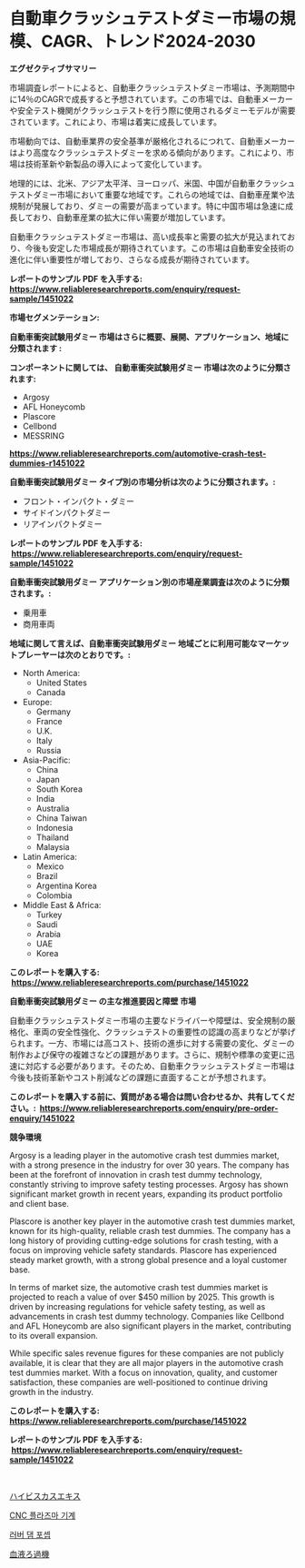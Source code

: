 <p><h1>自動車クラッシュテストダミー市場の規模、CAGR、トレンド2024-2030</h1></p><p><strong>エグゼクティブサマリー</strong></p>
<p><p>市場調査レポートによると、自動車クラッシュテストダミー市場は、予測期間中に14％のCAGRで成長すると予想されています。この市場では、自動車メーカーや安全テスト機関がクラッシュテストを行う際に使用されるダミーモデルが需要されています。これにより、市場は着実に成長しています。</p><p>市場動向では、自動車業界の安全基準が厳格化されるにつれて、自動車メーカーはより高度なクラッシュテストダミーを求める傾向があります。これにより、市場は技術革新や新製品の導入によって変化しています。</p><p>地理的には、北米、アジア太平洋、ヨーロッパ、米国、中国が自動車クラッシュテストダミー市場において重要な地域です。これらの地域では、自動車産業や法規制が発展しており、ダミーの需要が高まっています。特に中国市場は急速に成長しており、自動車産業の拡大に伴い需要が増加しています。</p><p>自動車クラッシュテストダミー市場は、高い成長率と需要の拡大が見込まれており、今後も安定した市場成長が期待されています。この市場は自動車安全技術の進化に伴い重要性が増しており、さらなる成長が期待されています。</p></p>
<p><strong>レポートのサンプル PDF を入手する: <a href="https://www.reliableresearchreports.com/enquiry/request-sample/1451022">https://www.reliableresearchreports.com/enquiry/request-sample/1451022</a></strong></p>
<p><strong>市場セグメンテーション:</strong></p>
<p><strong> 自動車衝突試験用ダミー 市場はさらに概要、展開、アプリケーション、地域に分類されます :</strong></p>
<p><strong>コンポーネントに関しては、 自動車衝突試験用ダミー 市場は次のように分類されます: &nbsp;</strong></p>
<p><ul><li>Argosy</li><li>AFL Honeycomb</li><li>Plascore</li><li>Cellbond</li><li>MESSRING</li></ul></p>
<p><strong><a href="https://www.reliableresearchreports.com/automotive-crash-test-dummies-r1451022">https://www.reliableresearchreports.com/automotive-crash-test-dummies-r1451022</a></strong></p>
<p><strong> 自動車衝突試験用ダミー タイプ別の市場分析は次のように分類されます。:</strong></p>
<p><ul><li>フロント・インパクト・ダミー</li><li>サイドインパクトダミー</li><li>リアインパクトダミー</li></ul></p>
<p><strong>レポートのサンプル PDF を入手する: &nbsp;<a href="https://www.reliableresearchreports.com/enquiry/request-sample/1451022">https://www.reliableresearchreports.com/enquiry/request-sample/1451022</a></strong></p>
<p><strong> 自動車衝突試験用ダミー アプリケーション別の市場産業調査は次のように分類されます。:</strong></p>
<p><ul><li>乗用車</li><li>商用車両</li></ul></p>
<p><strong>地域に関して言えば、自動車衝突試験用ダミー 地域ごとに利用可能なマーケットプレーヤーは次のとおりです。:</strong></p>
<p><ul>
    <li>
        North America:
        <ul>
            <li>United States</li>
            <li>Canada</li>
        </ul>
    </li>
    <li>
        Europe:
        <ul>
            <li>Germany</li>
            <li>France</li>
            <li>U.K.</li>
            <li>Italy</li>
            <li>Russia</li>
        </ul>
    </li>
    <li>
        Asia-Pacific:
        <ul>
            <li>China</li>
            <li>Japan</li>
            <li>South Korea</li>
            <li>India</li>
            <li>Australia</li>
            <li>China Taiwan</li>
            <li>Indonesia</li>
            <li>Thailand</li>
            <li>Malaysia</li>
        </ul>
    </li>
    <li>
        Latin America:
        <ul>
            <li>Mexico</li>
            <li>Brazil</li>
            <li>Argentina Korea</li>
            <li>Colombia</li>
        </ul>
    </li>
    <li>
        Middle East & Africa:
        <ul>
            <li>Turkey</li>
            <li>Saudi</li>
            <li>Arabia</li>
            <li>UAE</li>
            <li>Korea</li>
        </ul>
    </li>
    </ul></p>
<p><strong>このレポートを購入する: &nbsp;<a href="https://www.reliableresearchreports.com/purchase/1451022">https://www.reliableresearchreports.com/purchase/1451022</a></strong></p>
<p><strong>自動車衝突試験用ダミー の主な推進要因と障壁 市場</strong></p>
<p><p>自動車クラッシュテストダミー市場の主要なドライバーや障壁は、安全規制の厳格化、車両の安全性強化、クラッシュテストの重要性の認識の高まりなどが挙げられます。一方、市場には高コスト、技術の進歩に対する需要の変化、ダミーの制作および保守の複雑さなどの課題があります。さらに、規制や標準の変更に迅速に対応する必要があります。そのため、自動車クラッシュテストダミー市場は今後も技術革新やコスト削減などの課題に直面することが予想されます。</p></p>
<p><strong>このレポートを購入する前に、質問がある場合は問い合わせるか、共有してください。:&nbsp; <a href="https://www.reliableresearchreports.com/enquiry/pre-order-enquiry/1451022">https://www.reliableresearchreports.com/enquiry/pre-order-enquiry/1451022</a></strong></p>
<p><strong>競争環境</strong></p>
<p><p>Argosy is a leading player in the automotive crash test dummies market, with a strong presence in the industry for over 30 years. The company has been at the forefront of innovation in crash test dummy technology, constantly striving to improve safety testing processes. Argosy has shown significant market growth in recent years, expanding its product portfolio and client base.</p><p>Plascore is another key player in the automotive crash test dummies market, known for its high-quality, reliable crash test dummies. The company has a long history of providing cutting-edge solutions for crash testing, with a focus on improving vehicle safety standards. Plascore has experienced steady market growth, with a strong global presence and a loyal customer base.</p><p>In terms of market size, the automotive crash test dummies market is projected to reach a value of over $450 million by 2025. This growth is driven by increasing regulations for vehicle safety testing, as well as advancements in crash test dummy technology. Companies like Cellbond and AFL Honeycomb are also significant players in the market, contributing to its overall expansion.</p><p>While specific sales revenue figures for these companies are not publicly available, it is clear that they are all major players in the automotive crash test dummies market. With a focus on innovation, quality, and customer satisfaction, these companies are well-positioned to continue driving growth in the industry.</p></p>
<p><strong>このレポートを購入する: &nbsp; <a href="https://www.reliableresearchreports.com/purchase/1451022">https://www.reliableresearchreports.com/purchase/1451022</a></strong></p>
<p><strong>レポートのサンプル PDF を入手する: &nbsp;<a href="https://www.reliableresearchreports.com/enquiry/request-sample/1451022">https://www.reliableresearchreports.com/enquiry/request-sample/1451022</a></strong><strong></strong></p>
<p>&nbsp;</p>
<p><p><a href="https://medium.com/@awicka/%E3%83%8F%E3%82%A4%E3%83%93%E3%82%B9%E3%82%AB%E3%82%B9%E3%82%A8%E3%82%AD%E3%82%B9%E5%B8%82%E5%A0%B4-2031%E5%B9%B4%E3%81%BE%E3%81%A7%E3%81%AE%E3%83%88%E3%83%AC%E3%83%B3%E3%83%89-%E4%BA%88%E6%B8%AC-%E7%AB%B6%E4%BA%89%E5%88%86%E6%9E%90-3be1a8c4b836">ハイビスカスエキス</a></p><p><a href="https://medium.com/@bobbyreitenberg879562023/cnc-plasma-%EA%B8%B0%EA%B3%84-%EC%8B%9C%EC%9E%A5-2031%EB%85%84%EA%B9%8C%EC%A7%80%EC%9D%98-%ED%8A%B8%EB%A0%8C%EB%93%9C-%EC%98%88%EC%B8%A1-%EB%B0%8F-%EA%B2%BD%EC%9F%81-%EB%B6%84%EC%84%9D-363169b98a71">CNC 플라즈마 기계</a></p><p><a href="https://medium.com/@sillysally687568/%EA%B3%A0%EB%AC%B4-%EB%8B%B4-%EB%B0%A9%ED%8C%A8-%ED%81%AC%EB%9E%AD%ED%94%84-%EC%8B%9C%EC%9E%A5-%EC%9A%94%EC%86%8C-%ED%95%B4%EB%8F%85-%EC%8B%9C%EC%9E%A5-%EC%A0%90%EC%9C%A0%EC%9C%A8-%ED%8A%B8%EB%A0%8C%EB%93%9C-%EB%B0%8F-%EC%84%B1%EC%9E%A5-%ED%8C%A8%ED%84%B4-6501566ee1ee">러버 댐 포셉</a></p><p><a href="https://medium.com/@shawnsmihv6/%E8%A1%80%E6%B6%B2%E6%BF%BE%E9%81%8E%E8%A3%85%E7%BD%AE%E5%B8%82%E5%A0%B4-2031%E5%B9%B4%E3%81%BE%E3%81%A7%E3%81%AE%E3%83%88%E3%83%AC%E3%83%B3%E3%83%89-%E4%BA%88%E6%B8%AC-%E7%AB%B6%E4%BA%89%E5%88%86%E6%9E%90-def5b2d28510">血液ろ過機</a></p></p>